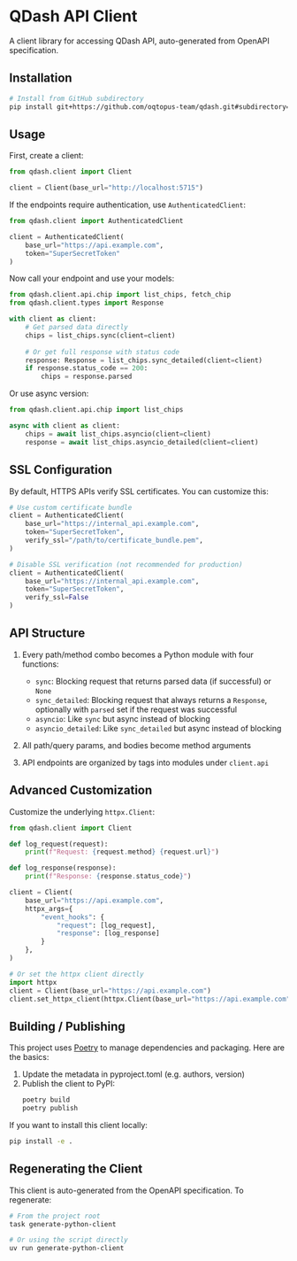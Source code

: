 # QDash API Client

A client library for accessing QDash API, auto-generated from OpenAPI specification.

## Installation

```bash
# Install from GitHub subdirectory
pip install git+https://github.com/oqtopus-team/qdash.git#subdirectory=src/qdash/client
```

## Usage

First, create a client:

```python
from qdash.client import Client

client = Client(base_url="http://localhost:5715")
```

If the endpoints require authentication, use `AuthenticatedClient`:

```python
from qdash.client import AuthenticatedClient

client = AuthenticatedClient(
    base_url="https://api.example.com", 
    token="SuperSecretToken"
)
```

Now call your endpoint and use your models:

```python
from qdash.client.api.chip import list_chips, fetch_chip
from qdash.client.types import Response

with client as client:
    # Get parsed data directly
    chips = list_chips.sync(client=client)
    
    # Or get full response with status code
    response: Response = list_chips.sync_detailed(client=client)
    if response.status_code == 200:
        chips = response.parsed
```

Or use async version:

```python
from qdash.client.api.chip import list_chips

async with client as client:
    chips = await list_chips.asyncio(client=client)
    response = await list_chips.asyncio_detailed(client=client)
```

## SSL Configuration

By default, HTTPS APIs verify SSL certificates. You can customize this:

```python
# Use custom certificate bundle
client = AuthenticatedClient(
    base_url="https://internal_api.example.com", 
    token="SuperSecretToken",
    verify_ssl="/path/to/certificate_bundle.pem",
)

# Disable SSL verification (not recommended for production)
client = AuthenticatedClient(
    base_url="https://internal_api.example.com", 
    token="SuperSecretToken", 
    verify_ssl=False
)
```

## API Structure

1. Every path/method combo becomes a Python module with four functions:
   - `sync`: Blocking request that returns parsed data (if successful) or `None`
   - `sync_detailed`: Blocking request that always returns a `Response`, optionally with `parsed` set if the request was successful
   - `asyncio`: Like `sync` but async instead of blocking
   - `asyncio_detailed`: Like `sync_detailed` but async instead of blocking

2. All path/query params, and bodies become method arguments

3. API endpoints are organized by tags into modules under `client.api`

## Advanced Customization

Customize the underlying `httpx.Client`:

```python
from qdash.client import Client

def log_request(request):
    print(f"Request: {request.method} {request.url}")

def log_response(response):
    print(f"Response: {response.status_code}")

client = Client(
    base_url="https://api.example.com",
    httpx_args={
        "event_hooks": {
            "request": [log_request], 
            "response": [log_response]
        }
    },
)

# Or set the httpx client directly
import httpx
client = Client(base_url="https://api.example.com")
client.set_httpx_client(httpx.Client(base_url="https://api.example.com", proxies="http://localhost:8030"))
```

## Building / Publishing

This project uses [Poetry](https://python-poetry.org/) to manage dependencies and packaging. Here are the basics:

1. Update the metadata in pyproject.toml (e.g. authors, version)
2. Publish the client to PyPI:
   ```bash
   poetry build
   poetry publish
   ```

If you want to install this client locally:
```bash
pip install -e .
```

## Regenerating the Client

This client is auto-generated from the OpenAPI specification. To regenerate:

```bash
# From the project root
task generate-python-client

# Or using the script directly
uv run generate-python-client
```